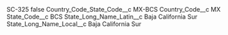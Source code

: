 <?xml version="1.0" encoding="UTF-8"?>
<CustomMetadata xmlns="http://soap.sforce.com/2006/04/metadata" xmlns:xsi="http://www.w3.org/2001/XMLSchema-instance" xmlns:xsd="http://www.w3.org/2001/XMLSchema">
    <label>SC-325</label>
    <protected>false</protected>
    <values>
        <field>Country_Code_State_Code__c</field>
        <value xsi:type="xsd:string">MX-BCS</value>
    </values>
    <values>
        <field>Country_Code__c</field>
        <value xsi:type="xsd:string">MX</value>
    </values>
    <values>
        <field>State_Code__c</field>
        <value xsi:type="xsd:string">BCS</value>
    </values>
    <values>
        <field>State_Long_Name_Latin__c</field>
        <value xsi:type="xsd:string">Baja California Sur</value>
    </values>
    <values>
        <field>State_Long_Name_Local__c</field>
        <value xsi:type="xsd:string">Baja California Sur</value>
    </values>
</CustomMetadata>
